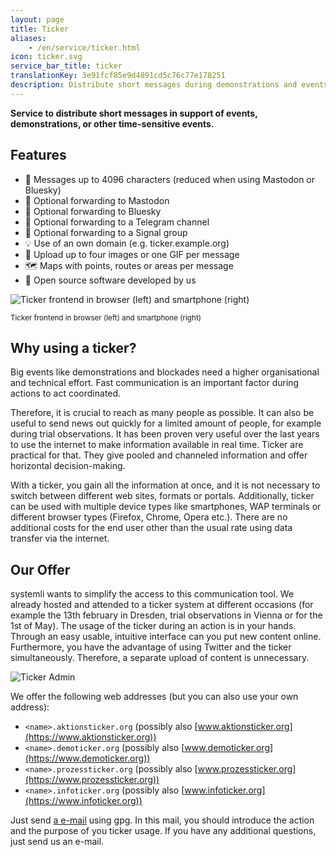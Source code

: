 ```yaml
---
layout: page
title: Ticker
aliases:
    - /en/service/ticker.html
icon: ticker.svg
service_bar_title: ticker
translationKey: 3e91fcf85e9d4891cd5c76c77e178251
description: Distribute short messages during demonstrations and events
---
```

**Service to distribute short messages in support of events, demonstrations, or other time-sensitive events.**

## Features

- 💌 Messages up to 4096 characters (reduced when using Mastodon or Bluesky)
- 🐘 Optional forwarding to Mastodon
- 🦋 Optional forwarding to Bluesky
- 💬 Optional forwarding to a Telegram channel
- 💬 Optional forwarding to a Signal group
- 💡 Use of an own domain (e.g. ticker.example.org)
- 📸 Upload up to four images or one GIF per message
- 🗺️ Maps with points, routes or areas per message
- 🤖 Open source software developed by us

![Ticker frontend in browser (left) and smartphone (right)](/assets/img/ticker-frontend-demo.jpg "Ticker frontend in browser (left) and smartphone (right)")

<sup>Ticker frontend in browser (left) and smartphone (right)</sup>

## Why using a ticker?

Big events like demonstrations and blockades need a higher organisational and technical effort. Fast communication is an important factor during actions to act coordinated.

Therefore, it is crucial to reach as many people as possible. It can also be useful to send news out quickly for a limited amount of people, for example during trial observations. It has been proven very useful over the last years to use the internet to make information available in real time. Ticker are practical for that. They give pooled and channeled information and offer horizontal decision-making.

With a ticker, you gain all the information at once, and it is not necessary to switch between different web sites, formats or portals. Additionally, ticker can be used with multiple device types like smartphones, WAP terminals or different browser types (Firefox, Chrome, Opera etc.). There are no additional costs for the end user other than the usual rate using data transfer via the internet.

## Our Offer

systemli wants to simplify the access to this communication tool. We already hosted and attended to a ticker system at different occasions (for example the 13th february in Dresden, trial observations in Vienna or for the 1st of May). The usage of the ticker during an action is in your hands. Through an easy usable, intuitive interface can you put new content online. Furthermore, you have the advantage of using Twitter and the ticker simultaneously. Therefore, a separate upload of content is unnecessary.

![Ticker Admin](/assets/img/ticker-admin-demo.jpg "Ticker Admin")

We offer the following web addresses (but you can also use your own address):

- `<name>.aktionsticker.org` (possibly also [www.aktionsticker.org](https://www.aktionsticker.org))
- `<name>.demoticker.org` (possibly also [www.demoticker.org](https://www.demoticker.org))
- `<name>.prozessticker.org` (possibly also [www.prozessticker.org](https://www.prozessticker.org))
- `<name>.infoticker.org` (possibly also [www.infoticker.org](https://www.infoticker.org))

Just send [a e-mail](/en/kontakt) using gpg. In this mail, you should introduce the action and the purpose of you ticker usage. If you have any additional questions, just send us an e-mail.
